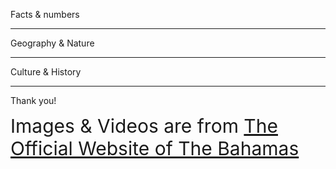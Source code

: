 Facts & numbers
<!-- .element: class="r-fit-text" -->

---

Geography & Nature
<!-- .element: class="r-fit-text" -->

---

Culture & History
<!-- .element: class="r-fit-text" -->

---

Thank you!<!-- .element: class="r-fit-text" -->  
<div style="font-size: 30px;">
    Images & Videos are from 
    <a href="https://www.bahamas.com/">The Official Website of The Bahamas</a>
</div>
